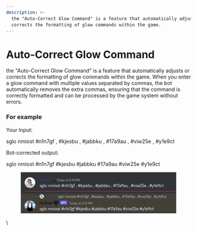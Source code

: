 ```yaml
---
description: >-
  the "Auto-Correct Glow Command" is a feature that automatically adjusts or
  corrects the formatting of glow commands within the game.
---
```


# Auto-Correct Glow Command

the "Auto-Correct Glow Command" is a feature that automatically adjusts or corrects the formatting of glow commands within the game. When you enter a glow command with multiple values separated by commas, the bot automatically removes the extra commas, ensuring that the command is correctly formatted and can be processed by the game system without errors.

### For example

Your Input:

sglo nmiost #n1n7gf , #kjesbu , #jabbku , #17a9au , #viw25e , #y1e9ct

Bot-corrected output:&#x20;

sglo nmiost #n1n7gf #kjesbu #jabbku #17a9au #viw25e #y1e9ct

<figure><img src="../.gitbook/assets/image (97).png" alt=""><figcaption></figcaption></figure>

\
